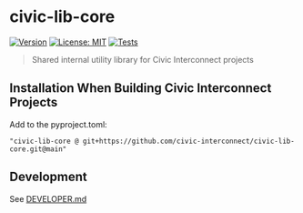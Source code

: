 # civic-lib-core

[![Version](https://img.shields.io/badge/version-v0.9.2-blue)](https://github.com/civic-interconnect/civic-lib-core/releases)
[![License: MIT](https://img.shields.io/badge/license-MIT-green.svg)](https://opensource.org/licenses/MIT)
[![Tests](https://github.com/civic-interconnect/civic-lib-core/actions/workflows/tests.yml/badge.svg)](https://github.com/civic-interconnect/civic-lib-core/actions/workflows/tests.yml)

> Shared internal utility library for Civic Interconnect projects


## Installation When Building Civic Interconnect Projects

Add to the pyproject.toml:

`"civic-lib-core @ git+https://github.com/civic-interconnect/civic-lib-core.git@main"`


## Development

See [DEVELOPER.md](./DEVELOPER.md)
